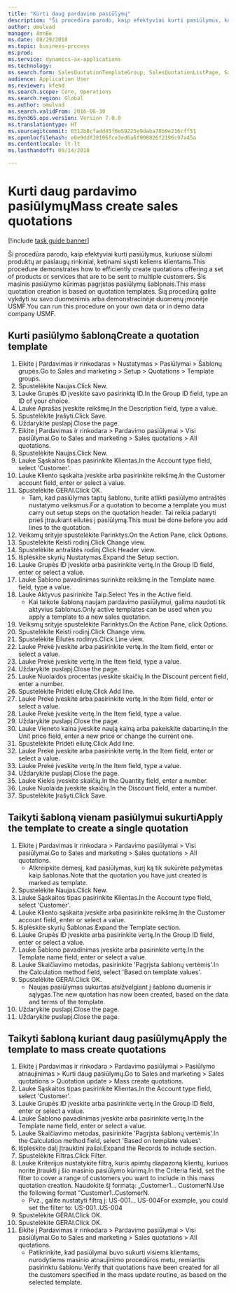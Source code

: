 ```yaml
--- 
title: "Kurti daug pardavimo pasiūlymų"
description: "Ši procedūra parodo, kaip efektyviai kurti pasiūlymus, kuriuose siūlomi produktų ar paslaugų rinkiniai, ketinami siųsti keliems klientams."
author: omulvad
manager: AnnBe
ms.date: 08/29/2018
ms.topic: business-process
ms.prod: 
ms.service: dynamics-ax-applications
ms.technology: 
ms.search.form: SalesQuotationTemplateGroup, SalesQuotationListPage, SalesCreateQuotation, SalesQuotationTable, SysQueryForm
audience: Application User
ms.reviewer: kfend
ms.search.scope: Core, Operations
ms.search.region: Global
ms.author: omulvad
ms.search.validFrom: 2016-06-30
ms.dyn365.ops.version: Version 7.0.0
ms.translationtype: HT
ms.sourcegitcommit: 0312b8cfadd45f8e59225e9daba78b9e216cff51
ms.openlocfilehash: e0e9ddf38106fce3ed6a6f908826f2196c97a45a
ms.contentlocale: lt-lt
ms.lasthandoff: 09/14/2018

---
```

# <a name="mass-create-sales-quotations"></a><span data-ttu-id="8ccb9-103">Kurti daug pardavimo pasiūlymų</span><span class="sxs-lookup"><span data-stu-id="8ccb9-103">Mass create sales quotations</span></span>

[!include [task guide banner](../../includes/task-guide-banner.md)]

<span data-ttu-id="8ccb9-104">Ši procedūra parodo, kaip efektyviai kurti pasiūlymus, kuriuose siūlomi produktų ar paslaugų rinkiniai, ketinami siųsti keliems klientams.</span><span class="sxs-lookup"><span data-stu-id="8ccb9-104">This procedure demonstrates how to efficiently create quotations offering a set of products or services that are to be sent to multiple customers.</span></span> <span data-ttu-id="8ccb9-105">Šis masinis pasiūlymo kūrimas pagrįstas pasiūlymų šablonais.</span><span class="sxs-lookup"><span data-stu-id="8ccb9-105">This mass quotation creation is based on quotation templates.</span></span> <span data-ttu-id="8ccb9-106">Šią procedūrą galite vykdyti su savo duomenimis arba demonstracinėje duomenų įmonėje USMF.</span><span class="sxs-lookup"><span data-stu-id="8ccb9-106">You can run this procedure on your own data or in demo data company USMF.</span></span>


## <a name="create-a-quotation-template"></a><span data-ttu-id="8ccb9-107">Kurti pasiūlymo šabloną</span><span class="sxs-lookup"><span data-stu-id="8ccb9-107">Create a quotation template</span></span>
1. <span data-ttu-id="8ccb9-108">Eikite į Pardavimas ir rinkodaras > Nustatymas > Pasiūlymai > Šablonų grupės.</span><span class="sxs-lookup"><span data-stu-id="8ccb9-108">Go to Sales and marketing > Setup > Quotations > Template groups.</span></span>
2. <span data-ttu-id="8ccb9-109">Spustelėkite Naujas.</span><span class="sxs-lookup"><span data-stu-id="8ccb9-109">Click New.</span></span>
3. <span data-ttu-id="8ccb9-110">Lauke Grupės ID įveskite savo pasirinktą ID.</span><span class="sxs-lookup"><span data-stu-id="8ccb9-110">In the Group ID field, type an ID of your choice.</span></span>
4. <span data-ttu-id="8ccb9-111">Lauke Aprašas įveskite reikšmę.</span><span class="sxs-lookup"><span data-stu-id="8ccb9-111">In the Description field, type a value.</span></span>
5. <span data-ttu-id="8ccb9-112">Spustelėkite Įrašyti.</span><span class="sxs-lookup"><span data-stu-id="8ccb9-112">Click Save.</span></span>
6. <span data-ttu-id="8ccb9-113">Uždarykite puslapį.</span><span class="sxs-lookup"><span data-stu-id="8ccb9-113">Close the page.</span></span>
7. <span data-ttu-id="8ccb9-114">Eikite į Pardavimas ir rinkodara > Pardavimo pasiūlymai > Visi pasiūlymai.</span><span class="sxs-lookup"><span data-stu-id="8ccb9-114">Go to Sales and marketing > Sales quotations > All quotations.</span></span>
8. <span data-ttu-id="8ccb9-115">Spustelėkite Naujas.</span><span class="sxs-lookup"><span data-stu-id="8ccb9-115">Click New.</span></span>
9. <span data-ttu-id="8ccb9-116">Lauke Sąskaitos tipas pasirinkite Klientas.</span><span class="sxs-lookup"><span data-stu-id="8ccb9-116">In the Account type field, select 'Customer'.</span></span>
10. <span data-ttu-id="8ccb9-117">Lauke Kliento sąskaita įveskite arba pasirinkite reikšmę.</span><span class="sxs-lookup"><span data-stu-id="8ccb9-117">In the Customer account field, enter or select a value.</span></span>
11. <span data-ttu-id="8ccb9-118">Spustelėkite GERAI.</span><span class="sxs-lookup"><span data-stu-id="8ccb9-118">Click OK.</span></span>
    * <span data-ttu-id="8ccb9-119">Tam, kad pasiūlymas taptų šablonu, turite atlikti pasiūlymo antraštės nustatymo veiksmus.</span><span class="sxs-lookup"><span data-stu-id="8ccb9-119">For a quotation to become a template you must carry out  setup steps on the quotation header.</span></span> <span data-ttu-id="8ccb9-120">Tai reikia padaryti prieš įtraukiant eilutes į pasiūlymą.</span><span class="sxs-lookup"><span data-stu-id="8ccb9-120">This must be done before you add lines to the quotation.</span></span>   
12. <span data-ttu-id="8ccb9-121">Veiksmų srityje spustelėkite Parinktys.</span><span class="sxs-lookup"><span data-stu-id="8ccb9-121">On the Action Pane, click Options.</span></span>
13. <span data-ttu-id="8ccb9-122">Spustelėkite Keisti rodinį.</span><span class="sxs-lookup"><span data-stu-id="8ccb9-122">Click Change view.</span></span>
14. <span data-ttu-id="8ccb9-123">Spustelėkite antraštės rodinį.</span><span class="sxs-lookup"><span data-stu-id="8ccb9-123">Click Header view.</span></span>
15. <span data-ttu-id="8ccb9-124">Išplėskite skyrių Nustatymas.</span><span class="sxs-lookup"><span data-stu-id="8ccb9-124">Expand the Setup section.</span></span>
16. <span data-ttu-id="8ccb9-125">Lauke Grupės ID įveskite arba pasirinkite vertę.</span><span class="sxs-lookup"><span data-stu-id="8ccb9-125">In the Group ID field, enter or select a value.</span></span>
17. <span data-ttu-id="8ccb9-126">Lauke Šablono pavadinimas surinkite reikšmę.</span><span class="sxs-lookup"><span data-stu-id="8ccb9-126">In the Template name field, type a value.</span></span>
18. <span data-ttu-id="8ccb9-127">Lauke Aktyvus pasirinkite Taip.</span><span class="sxs-lookup"><span data-stu-id="8ccb9-127">Select Yes in the Active field.</span></span>
    * <span data-ttu-id="8ccb9-128">Kai taikote šabloną naujam pardavimo pasiūlymui, galima naudoti tik aktyvius šablonus.</span><span class="sxs-lookup"><span data-stu-id="8ccb9-128">Only active templates can be used when you apply a template to a new sales quotation.</span></span>  
19. <span data-ttu-id="8ccb9-129">Veiksmų srityje spustelėkite Parinktys.</span><span class="sxs-lookup"><span data-stu-id="8ccb9-129">On the Action Pane, click Options.</span></span>
20. <span data-ttu-id="8ccb9-130">Spustelėkite Keisti rodinį.</span><span class="sxs-lookup"><span data-stu-id="8ccb9-130">Click Change view.</span></span>
21. <span data-ttu-id="8ccb9-131">Spustelėkite Eilutės rodinys.</span><span class="sxs-lookup"><span data-stu-id="8ccb9-131">Click Line view.</span></span>
22. <span data-ttu-id="8ccb9-132">Lauke Prekė įveskite arba pasirinkite vertę.</span><span class="sxs-lookup"><span data-stu-id="8ccb9-132">In the Item field, enter or select a value.</span></span>
23. <span data-ttu-id="8ccb9-133">Lauke Prekė įveskite vertę.</span><span class="sxs-lookup"><span data-stu-id="8ccb9-133">In the Item field, type a value.</span></span>
24. <span data-ttu-id="8ccb9-134">Uždarykite puslapį.</span><span class="sxs-lookup"><span data-stu-id="8ccb9-134">Close the page.</span></span>
25. <span data-ttu-id="8ccb9-135">Lauke Nuolaidos procentas įveskite skaičių.</span><span class="sxs-lookup"><span data-stu-id="8ccb9-135">In the Discount percent field, enter a number.</span></span>
26. <span data-ttu-id="8ccb9-136">Spustelėkite Pridėti eilutę.</span><span class="sxs-lookup"><span data-stu-id="8ccb9-136">Click Add line.</span></span>
27. <span data-ttu-id="8ccb9-137">Lauke Prekė įveskite arba pasirinkite vertę.</span><span class="sxs-lookup"><span data-stu-id="8ccb9-137">In the Item field, enter or select a value.</span></span>
28. <span data-ttu-id="8ccb9-138">Lauke Prekė įveskite vertę.</span><span class="sxs-lookup"><span data-stu-id="8ccb9-138">In the Item field, type a value.</span></span>
29. <span data-ttu-id="8ccb9-139">Uždarykite puslapį.</span><span class="sxs-lookup"><span data-stu-id="8ccb9-139">Close the page.</span></span>
30. <span data-ttu-id="8ccb9-140">Lauke Vieneto kaina įveskite naują kainą arba pakeiskite dabartinę.</span><span class="sxs-lookup"><span data-stu-id="8ccb9-140">In the Unit price field, enter a new price or change the current one.</span></span>
31. <span data-ttu-id="8ccb9-141">Spustelėkite Pridėti eilutę.</span><span class="sxs-lookup"><span data-stu-id="8ccb9-141">Click Add line.</span></span>
32. <span data-ttu-id="8ccb9-142">Lauke Prekė įveskite arba pasirinkite vertę.</span><span class="sxs-lookup"><span data-stu-id="8ccb9-142">In the Item field, enter or select a value.</span></span>
33. <span data-ttu-id="8ccb9-143">Lauke Prekė įveskite vertę.</span><span class="sxs-lookup"><span data-stu-id="8ccb9-143">In the Item field, type a value.</span></span>
34. <span data-ttu-id="8ccb9-144">Uždarykite puslapį.</span><span class="sxs-lookup"><span data-stu-id="8ccb9-144">Close the page.</span></span>
35. <span data-ttu-id="8ccb9-145">Lauke Kiekis įveskite skaičių.</span><span class="sxs-lookup"><span data-stu-id="8ccb9-145">In the Quantity field, enter a number.</span></span>
36. <span data-ttu-id="8ccb9-146">Lauke Nuolaida įveskite skaičių.</span><span class="sxs-lookup"><span data-stu-id="8ccb9-146">In the Discount field, enter a number.</span></span>
37. <span data-ttu-id="8ccb9-147">Spustelėkite Įrašyti.</span><span class="sxs-lookup"><span data-stu-id="8ccb9-147">Click Save.</span></span>

## <a name="apply-the-template-to-create-a-single-quotation"></a><span data-ttu-id="8ccb9-148">Taikyti šabloną vienam pasiūlymui sukurti</span><span class="sxs-lookup"><span data-stu-id="8ccb9-148">Apply the template to create a single quotation</span></span>
1. <span data-ttu-id="8ccb9-149">Eikite į Pardavimas ir rinkodara > Pardavimo pasiūlymai > Visi pasiūlymai.</span><span class="sxs-lookup"><span data-stu-id="8ccb9-149">Go to Sales and marketing > Sales quotations > All quotations.</span></span>
    * <span data-ttu-id="8ccb9-150">Atkreipkite dėmesį, kad pasiūlymas, kurį ką tik sukūrėte pažymėtas kaip šablonas.</span><span class="sxs-lookup"><span data-stu-id="8ccb9-150">Note that the quotation you have just created is marked as template.</span></span>  
2. <span data-ttu-id="8ccb9-151">Spustelėkite Naujas.</span><span class="sxs-lookup"><span data-stu-id="8ccb9-151">Click New.</span></span>
3. <span data-ttu-id="8ccb9-152">Lauke Sąskaitos tipas pasirinkite Klientas.</span><span class="sxs-lookup"><span data-stu-id="8ccb9-152">In the Account type field, select 'Customer'.</span></span>
4. <span data-ttu-id="8ccb9-153">Lauke Kliento sąskaita įveskite arba pasirinkite reikšmę.</span><span class="sxs-lookup"><span data-stu-id="8ccb9-153">In the Customer account field, enter or select a value.</span></span>
5. <span data-ttu-id="8ccb9-154">Išplėskite skyrių Šablonas.</span><span class="sxs-lookup"><span data-stu-id="8ccb9-154">Expand the Template section.</span></span>
6. <span data-ttu-id="8ccb9-155">Lauke Grupės ID įveskite arba pasirinkite vertę.</span><span class="sxs-lookup"><span data-stu-id="8ccb9-155">In the Group ID field, enter or select a value.</span></span>
7. <span data-ttu-id="8ccb9-156">Lauke Šablono pavadinimas įveskite arba pasirinkite vertę.</span><span class="sxs-lookup"><span data-stu-id="8ccb9-156">In the Template name field, enter or select a value.</span></span>
8. <span data-ttu-id="8ccb9-157">Lauke Skaičiavimo metodas, pasirinkite 'Pagrįsta šablonų vertėmis'.</span><span class="sxs-lookup"><span data-stu-id="8ccb9-157">In the Calculation method field, select 'Based on template values'.</span></span>
9. <span data-ttu-id="8ccb9-158">Spustelėkite GERAI.</span><span class="sxs-lookup"><span data-stu-id="8ccb9-158">Click OK.</span></span>
    * <span data-ttu-id="8ccb9-159">Naujas pasiūlymas sukurtas atsižvelgiant į šablono duomenis ir sąlygas.</span><span class="sxs-lookup"><span data-stu-id="8ccb9-159">The new quotation has now been created, based on the data and terms of the template.</span></span>  
10. <span data-ttu-id="8ccb9-160">Uždarykite puslapį.</span><span class="sxs-lookup"><span data-stu-id="8ccb9-160">Close the page.</span></span>
11. <span data-ttu-id="8ccb9-161">Uždarykite puslapį.</span><span class="sxs-lookup"><span data-stu-id="8ccb9-161">Close the page.</span></span>

## <a name="apply-the-template-to-mass-create-quotations"></a><span data-ttu-id="8ccb9-162">Taikyti šabloną kuriant daug pasiūlymų</span><span class="sxs-lookup"><span data-stu-id="8ccb9-162">Apply the template to mass create quotations</span></span>
1. <span data-ttu-id="8ccb9-163">Eikite į Pardavimas ir rinkodara > Pardavimo pasiūlymai > Pasiūlymo atnaujinimas > Kurti daug pasiūlymų.</span><span class="sxs-lookup"><span data-stu-id="8ccb9-163">Go to Sales and marketing > Sales quotations > Quotation update > Mass create quotations.</span></span>
2. <span data-ttu-id="8ccb9-164">Lauke Sąskaitos tipas pasirinkite Klientas.</span><span class="sxs-lookup"><span data-stu-id="8ccb9-164">In the Account type field, select 'Customer'.</span></span>
3. <span data-ttu-id="8ccb9-165">Lauke Grupės ID įveskite arba pasirinkite vertę.</span><span class="sxs-lookup"><span data-stu-id="8ccb9-165">In the Group ID field, enter or select a value.</span></span>
4. <span data-ttu-id="8ccb9-166">Lauke Šablono pavadinimas įveskite arba pasirinkite vertę.</span><span class="sxs-lookup"><span data-stu-id="8ccb9-166">In the Template name field, enter or select a value.</span></span>
5. <span data-ttu-id="8ccb9-167">Lauke Skaičiavimo metodas, pasirinkite 'Pagrįsta šablonų vertėmis'.</span><span class="sxs-lookup"><span data-stu-id="8ccb9-167">In the Calculation method field, select 'Based on template values'.</span></span>
6. <span data-ttu-id="8ccb9-168">Išplėskite dalį Įtrauktini įrašai.</span><span class="sxs-lookup"><span data-stu-id="8ccb9-168">Expand the Records to include section.</span></span>
7. <span data-ttu-id="8ccb9-169">Spustelėkite Filtras.</span><span class="sxs-lookup"><span data-stu-id="8ccb9-169">Click Filter.</span></span>
8. <span data-ttu-id="8ccb9-170">Lauke Kriterijus nustatykite filtrą, kuris apimtų diapazoną klientų, kuriuos norite įtraukti į šio masinio pasiūlymo kūrimą.</span><span class="sxs-lookup"><span data-stu-id="8ccb9-170">In the Criteria field, set the filter to cover a range of customers you want to include in this mass quotation creation.</span></span> <span data-ttu-id="8ccb9-171">Naudokite šį formatą: „Customer1... CustomerN.</span><span class="sxs-lookup"><span data-stu-id="8ccb9-171">Use the following format "Customer1..CustomerN.</span></span>
    * <span data-ttu-id="8ccb9-172">Pvz., galite nustatyti filtrą į: US-001... US-004</span><span class="sxs-lookup"><span data-stu-id="8ccb9-172">For example, you could set the filter to: US-001..US-004</span></span>  
9. <span data-ttu-id="8ccb9-173">Spustelėkite GERAI.</span><span class="sxs-lookup"><span data-stu-id="8ccb9-173">Click OK.</span></span>
10. <span data-ttu-id="8ccb9-174">Spustelėkite GERAI.</span><span class="sxs-lookup"><span data-stu-id="8ccb9-174">Click OK.</span></span>
11. <span data-ttu-id="8ccb9-175">Eikite į Pardavimas ir rinkodara > Pardavimo pasiūlymai > Visi pasiūlymai.</span><span class="sxs-lookup"><span data-stu-id="8ccb9-175">Go to Sales and marketing > Sales quotations > All quotations.</span></span>
    * <span data-ttu-id="8ccb9-176">Patikrinkite, kad pasiūlymai buvo sukurti visiems klientams, nurodytiems masinio atnaujinimo procedūros metu, remiantis pasirinktu šablonu.</span><span class="sxs-lookup"><span data-stu-id="8ccb9-176">Verify that quotations have been created for all the customers specified in the mass update routine, as based on the selected template.</span></span>  


